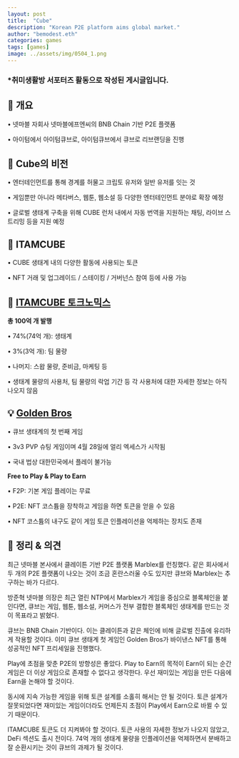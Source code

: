 ```yaml
---
layout: post
title:  "Cube"
description: "Korean P2E platform aims global market."
author: "bemodest.eth"
categories: games
tags: [games]
image: ../assets/img/0504_1.png
---
```


### *취미생활방 서포터즈 활동으로 작성된 게시글입니다.

## 🔎 개요
• 넷마블 자회사 넷마블에프엔씨의 BNB Chain 기반 P2E 플랫폼

• 아이텀에서 아이텀큐브로, 아이텀큐브에서 큐브로 리브랜딩을 진행

## 🔎 Cube의 비전
• 엔터테인먼트를 통해 경계를 허물고 크립토 유저와 일반 유저를 잇는 것

• 게임뿐만 아니라 메타버스, 웹툰, 웹소설 등 다양한 엔터테인먼트 분야로 확장 예정

• 글로벌 생태계 구축을 위해 CUBE 런처 내에서 자동 번역을 지원하는 채팅, 라이브 스트리밍 등을 지원 예정 

## 🔎 ITAMCUBE
• CUBE 생태계 내의 다양한 활동에 사용되는 토큰

• NFT 거래 및 업그레이드 / 스테이킹 / 거버넌스 참여 등에 사용 가능

## 🔎 [ITAMCUBE 토크노믹스](https://whitepaper.cube.store/cube-token-usditamcube/itam-tokenomics)
**총 100억 개 발행**

• 74%(74억 개): 생태계

• 3%(3억 개): 팀 물량

• 나머지: 스왑 물량, 준비금, 마케팅 등

• 생태계 물량의 사용처, 팀 물량의 락업 기간 등 각 사용처에 대한 자세한 정보는 아직 나오지 않음

## 💡 [Golden Bros](https://golden-bros.gitbook.io/golden-bros/)
• 큐브 생태계의 첫 번째 게임

• 3v3 PVP 슈팅 게임이며 4월 28일에 얼리 엑세스가 시작됨

• 국내 법상 대한민국에서 플레이 불가능

  **Free to Play & Play to Earn**

• F2P: 기본 게임 플레이는 무료

• P2E: NFT 코스튬을 장착하고 게임을 하면 토큰을 얻을 수 있음

• NFT 코스튬의 내구도 같이 게임 토큰 인플레이션을 억제하는 장치도 존재

## 🔎 정리 & 의견
최근 넷마블 본사에서 클레이튼 기반 P2E 플랫폼 Marblex를 런칭했다. 같은 회사에서 두 개의 P2E 플랫폼이 나오는 것이 조금 혼란스러울 수도 있지만 큐브와 Marblex는 추구하는 바가 다르다.

방준혁 넷마블 의장은 최근 열린 NTP에서 Marblex가 게임을 중심으로 블록체인을 붙인다면, 큐브는 게임, 웹툰, 웹소설, 커머스가 전부 결합한 블록체인 생태계를 만드는 것이 목표라고 밝혔다.

큐브는 BNB Chain 기반이다. 이는 클레이튼과 같은 체인에 비해 글로벌 진출에 유리하게 작용할 것이다. 이미 큐브 생태계 첫 게임인 Golden Bros가 바이낸스 NFT를 통해 성공적인 NFT 프리세일을 진행했다.

Play에 초점을 맞춘 P2E의 방향성은 좋았다. Play to Earn의 목적이 Earn이 되는 순간 게임은 더 이상 게임으로 존재할 수 없다고 생각한다. 우선 재미있는 게임을 만든 다음에 Earn을 논해야 할 것이다.

동시에 지속 가능한 게임을 위해 토큰 설계를 소홀히 해서는 안 될 것이다. 토큰 설계가 잘못되었다면 재미있는 게임이더라도 언제든지 초점이 Play에서 Earn으로 바뀔 수 있기 때문이다.

ITAMCUBE 토큰도 더 지켜봐야 할 것이다. 토큰 사용의 자세한 정보가 나오지 않았고, DeFi 섹션도 출시 전이다. 74억 개의 생태계 물량을 인플레이션을 억제하면서 분배하고 잘 순환시키는 것이 큐브의 과제가 될 것이다.
